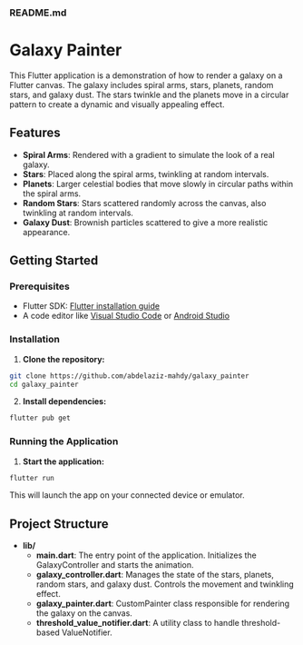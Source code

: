 ### README.md

# Galaxy Painter

This Flutter application is a demonstration of how to render a galaxy on a Flutter canvas. The galaxy includes spiral arms, stars, planets, random stars, and galaxy dust. The stars twinkle and the planets move in a circular pattern to create a dynamic and visually appealing effect.

## Features

- **Spiral Arms**: Rendered with a gradient to simulate the look of a real galaxy.
- **Stars**: Placed along the spiral arms, twinkling at random intervals.
- **Planets**: Larger celestial bodies that move slowly in circular paths within the spiral arms.
- **Random Stars**: Stars scattered randomly across the canvas, also twinkling at random intervals.
- **Galaxy Dust**: Brownish particles scattered to give a more realistic appearance.

## Getting Started

### Prerequisites

- Flutter SDK: [Flutter installation guide](https://flutter.dev/docs/get-started/install)
- A code editor like [Visual Studio Code](https://code.visualstudio.com/) or [Android Studio](https://developer.android.com/studio)

### Installation

1. **Clone the repository:**

```bash
git clone https://github.com/abdelaziz-mahdy/galaxy_painter
cd galaxy_painter
```

2. **Install dependencies:**

```bash
flutter pub get
```

### Running the Application

1. **Start the application:**

```bash
flutter run
```

This will launch the app on your connected device or emulator.

## Project Structure

- **lib/**
  - **main.dart**: The entry point of the application. Initializes the GalaxyController and starts the animation.
  - **galaxy_controller.dart**: Manages the state of the stars, planets, random stars, and galaxy dust. Controls the movement and twinkling effect.
  - **galaxy_painter.dart**: CustomPainter class responsible for rendering the galaxy on the canvas.
  - **threshold_value_notifier.dart**: A utility class to handle threshold-based ValueNotifier.
